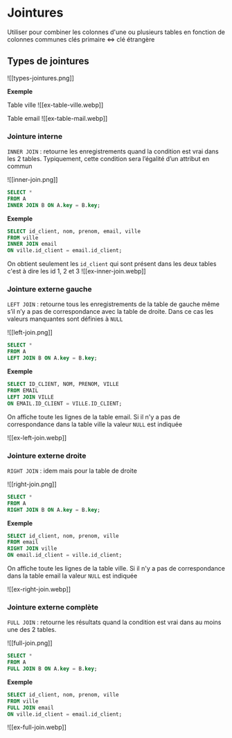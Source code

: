 # Jointures

Utiliser pour combiner les colonnes d'une ou plusieurs tables en fonction de colonnes communes clés primaire <=> clé étrangère

## Types de jointures 

![[types-jointures.png]]

**Exemple** 

Table ville
![[ex-table-ville.webp]]

Table email
![[ex-table-mail.webp]]


### Jointure interne 

`INNER JOIN` : retourne les enregistrements quand la condition est vrai dans les 2 tables. Typiquement, cette condition sera l’égalité d’un attribut en commun

![[inner-join.png]]


```SQL
SELECT *
FROM A
INNER JOIN B ON A.key = B.key;
```

**Exemple**

```SQL
SELECT id_client, nom, prenom, email, ville
FROM ville
INNER JOIN email
ON ville.id_client = email.id_client;
```

On obtient seulement les `id_client` qui sont présent dans les deux tables c'est à dire les id 1, 2 et 3
![[ex-inner-join.webp]]


### Jointure externe gauche

`LEFT JOIN`  :   retourne tous les enregistrements de la table de gauche même s’il n’y a pas de correspondance avec la table de droite. Dans ce cas les valeurs manquantes sont définies à `NULL` 

![[left-join.png]]

```SQL
SELECT *
FROM A
LEFT JOIN B ON A.key = B.key;
```

**Exemple**

```SQL
SELECT ID_CLIENT, NOM, PRENOM, VILLE 
FROM EMAIL
LEFT JOIN VILLE
ON EMAIL.ID_CLIENT = VILLE.ID_CLIENT;
```

On affiche toute les lignes de la table email. Si il n'y a pas de correspondance dans la table ville la valeur `NULL` est indiquée

![[ex-left-join.webp]]


### Jointure externe droite

 `RIGHT JOIN`  :  idem mais pour la table de droite

![[right-join.png]]

```SQL
SELECT *
FROM A
RIGHT JOIN B ON A.key = B.key;
```

**Exemple**

```SQL
SELECT id_client, nom, prenom, ville 
FROM email
RIGHT JOIN ville
ON email.id_client = ville.id_client;
```

On affiche toute les lignes de la table ville. Si il n'y a pas de correspondance dans la table email la valeur `NULL` est indiquée

![[ex-right-join.webp]]

### Jointure externe complète

 `FULL JOIN` :  retourne les résultats quand la condition est vrai dans au moins une des 2 tables.
 
![[full-join.png]]

```SQL
SELECT *
FROM A
FULL JOIN B ON A.key = B.key;
```

**Exemple**

```SQL
SELECT id_client, nom, prenom, ville
FROM ville
FULL JOIN email
ON ville.id_client = email.id_client;
```


![[ex-full-join.webp]]




